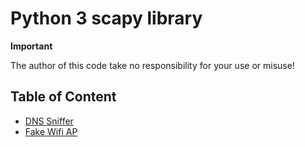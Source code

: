 # Python 3 scapy library

**Important**

The author of this code take no responsibility for your use or misuse!

## Table of Content

- [DNS Sniffer](./..)
- [Fake Wifi AP](./..)

